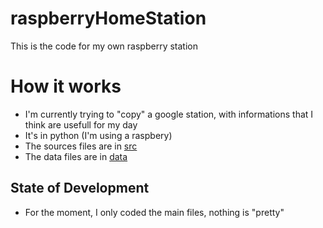 # raspberryHomeStation
This is the code for my own raspberry station

# How it works 
- I'm currently trying to "copy" a google station, with informations that I think are usefull for my day 
- It's in python (I'm using a raspbery) 
- The sources files are in [src](src)
- The data files are in [data](data) 

## State of Development 
- For the moment, I only coded the main files, nothing is "pretty" 


